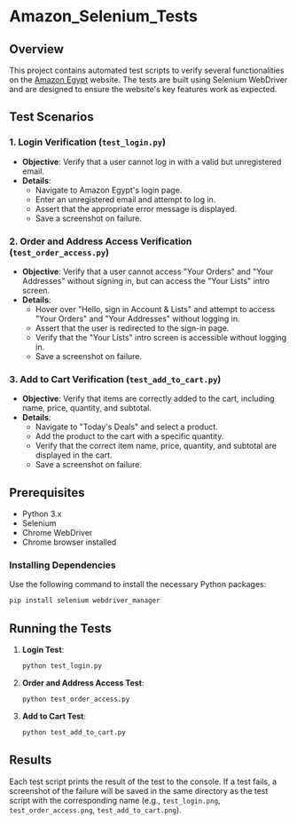 # Amazon_Selenium_Tests

## Overview

This project contains automated test scripts to verify several functionalities on the [Amazon Egypt](https://www.amazon.eg/-/en/) website. The tests are built using Selenium WebDriver and are designed to ensure the website's key features work as expected.

## Test Scenarios

### 1. Login Verification (`test_login.py`)
- **Objective**: Verify that a user cannot log in with a valid but unregistered email.
- **Details**:
  - Navigate to Amazon Egypt's login page.
  - Enter an unregistered email and attempt to log in.
  - Assert that the appropriate error message is displayed.
  - Save a screenshot on failure.

### 2. Order and Address Access Verification (`test_order_access.py`)
- **Objective**: Verify that a user cannot access "Your Orders" and "Your Addresses" without signing in, but can access the "Your Lists" intro screen.
- **Details**:
  - Hover over "Hello, sign in Account & Lists" and attempt to access "Your Orders" and "Your Addresses" without logging in.
  - Assert that the user is redirected to the sign-in page.
  - Verify that the "Your Lists" intro screen is accessible without logging in.
  - Save a screenshot on failure.

### 3. Add to Cart Verification (`test_add_to_cart.py`)
- **Objective**: Verify that items are correctly added to the cart, including name, price, quantity, and subtotal.
- **Details**:
  - Navigate to "Today's Deals" and select a product.
  - Add the product to the cart with a specific quantity.
  - Verify that the correct item name, price, quantity, and subtotal are displayed in the cart.
  - Save a screenshot on failure.

## Prerequisites

- Python 3.x
- Selenium
- Chrome WebDriver
- Chrome browser installed

### Installing Dependencies

Use the following command to install the necessary Python packages:

```bash
pip install selenium webdriver_manager
```

## Running the Tests

1. **Login Test**: 
    ```bash
    python test_login.py
    ```

2. **Order and Address Access Test**:
    ```bash
    python test_order_access.py
    ```

3. **Add to Cart Test**:
    ```bash
    python test_add_to_cart.py
    ```

## Results

Each test script prints the result of the test to the console. If a test fails, a screenshot of the failure will be saved in the same directory as the test script with the corresponding name (e.g., `test_login.png`, `test_order_access.png`, `test_add_to_cart.png`).
